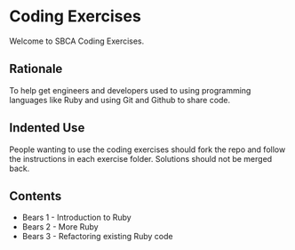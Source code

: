 # Coding Exercises

Welcome to SBCA Coding Exercises.

## Rationale

To help get engineers and developers used to using programming languages like
Ruby and using Git and Github to share code.

## Indented Use

People wanting to use the coding exercises should fork the repo and follow the
instructions in each exercise folder. Solutions should not be merged back.

## Contents

- Bears 1 - Introduction to Ruby
- Bears 2 - More Ruby
- Bears 3 - Refactoring existing Ruby code
